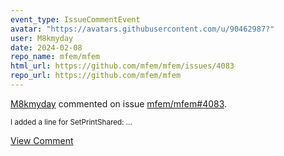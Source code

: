 ```yaml
---
event_type: IssueCommentEvent
avatar: "https://avatars.githubusercontent.com/u/90462987?"
user: M8kmyday
date: 2024-02-08
repo_name: mfem/mfem
html_url: https://github.com/mfem/mfem/issues/4083
repo_url: https://github.com/mfem/mfem
---
```


<a href='https://github.com/M8kmyday' target='_blank'>M8kmyday</a> commented on issue <a href='https://github.com/mfem/mfem/issues/4083' target='_blank'>mfem/mfem#4083</a>.

<small>I added a line for SetPrintShared:...</small>

<a href='https://github.com/mfem/mfem/issues/4083' target='_blank'>View Comment</a>